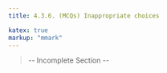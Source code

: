 ```yaml
---
title: 4.3.6. (MCQs) Inappropriate choices

katex: true
markup: "mmark"
---
```


> -- Incomplete Section --

<!-- Multiple-choice questions have additional considerations due to the fact that you need to provide random wrong answers.

On one hand, the answers you give for multiple-choice questions can't be *completely* random - otherwise the correct answer can be plainly obvious:

<img src="https://i.imgur.com/LWDdHwU.png" width="300px">

On the other hand, care is also needed when giving wrong answers that relate to the question - otherwise your wrong answers might be duplicates of each other, or even a correct solution themselves! 

<img src="https://i.imgur.com/X3F6wXP.png" width="300px"/>

This is an issue even if it rarely occurs, as thousands of students are going to be seeing these questions, and it's likely that they'll come across the problem at least once.

A few techniques in [4.1. Introducing 'Randomness'](#41-introducing-randomness) can help you avoid getting duplicate values, but once again, the best option is to design your question such that it never comes across this issue in the first place.
   -->